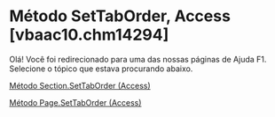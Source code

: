 
# Método SetTabOrder, Access [vbaac10.chm14294]

Olá! Você foi redirecionado para uma das nossas páginas de Ajuda F1. Selecione o tópico que estava procurando abaixo.

[Método Section.SetTabOrder (Access)](http://msdn.microsoft.com/library/d0d993c5-045d-a457-f89a-459d85f98dec%28Office.15%29.aspx)

[Método Page.SetTabOrder (Access)](http://msdn.microsoft.com/library/446762c2-00b0-5b60-5e32-c2703681a753%28Office.15%29.aspx)


